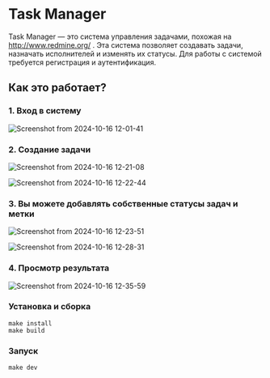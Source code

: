 # Task Manager
Task Manager — это система управления задачами, похожая на http://www.redmine.org/ . Эта система позволяет создавать задачи, назначать исполнителей и изменять их статусы. Для работы с системой требуется регистрация и аутентификация.

## Как это работает?

### 1. Вход в систему

![Screenshot from 2024-10-16 12-01-41](https://github.com/user-attachments/assets/2e226d4e-9694-4108-94c3-c4b894f008ee)

### 2. Создание задачи

![Screenshot from 2024-10-16 12-21-08](https://github.com/user-attachments/assets/bf0b86c2-e766-4176-b1d7-23988e60142e)

![Screenshot from 2024-10-16 12-22-44](https://github.com/user-attachments/assets/2cb7837b-3cb6-4764-82a8-5e3187522491)


### 3. Вы можете добавлять собственные статусы задач и метки

![Screenshot from 2024-10-16 12-23-51](https://github.com/user-attachments/assets/39840e6c-495a-4fd3-b96f-449ecf6e1202)

![Screenshot from 2024-10-16 12-28-31](https://github.com/user-attachments/assets/b4a67b84-4488-43d8-85cf-f5f93a60aaf8)

### 4. Просмотр результата

![Screenshot from 2024-10-16 12-35-59](https://github.com/user-attachments/assets/96a9bddc-6576-48fd-8325-2b7b2ef37fd9)

### Установка и сборка
```
make install
make build
```
### Запуск
```
make dev
```
